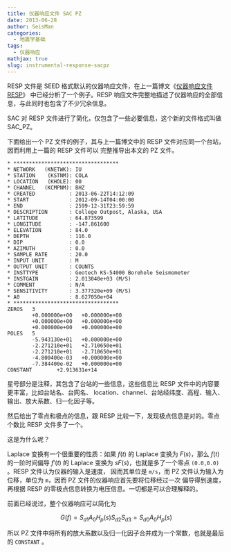 ```yaml
---
title: 仪器响应文件 SAC PZ
date: 2013-06-28
author: SeisMan
categories:
  - 地震学基础
tags:
  - 仪器响应
mathjax: true
slug: instrumental-response-sacpz
---
```


RESP 文件是 SEED 格式默认的仪器响应文件，在上一篇博文《[仪器响应文件 RESP](/simple-analysis-of-resp/)》
中已经分析了一个例子。RESP 响应文件完整地描述了仪器响应的全部信息，与此同时也包含了不少冗余信息。

SAC 对 RESP 文件进行了简化，仅包含了一些必要信息，这个新的文件格式叫做 SAC\_PZ。

<!--more-->

下面给出一个 PZ 文件的例子，其与上一篇博文中的 RESP 文件对应同一个台站，因而利用上一篇的 RESP 文件可以
完整推导出本文的 PZ 文件。

    * **********************************
    * NETWORK   (KNETWK): IU
    * STATION    (KSTNM): COLA
    * LOCATION   (KHOLE): 00
    * CHANNEL   (KCMPNM): BHZ
    * CREATED           : 2013-06-22T14:12:09
    * START             : 2012-09-14T04:00:00
    * END               : 2599-12-31T23:59:59
    * DESCRIPTION       : College Outpost, Alaska, USA
    * LATITUDE          : 64.873599
    * LONGITUDE         : -147.861600
    * ELEVATION         : 84.0
    * DEPTH             : 116.0
    * DIP               : 0.0
    * AZIMUTH           : 0.0
    * SAMPLE RATE       : 20.0
    * INPUT UNIT        : M
    * OUTPUT UNIT       : COUNTS
    * INSTTYPE          : Geotech KS-54000 Borehole Seismometer
    * INSTGAIN          : 2.013040e+03 (M/S)
    * COMMENT           : N/A
    * SENSITIVITY       : 3.377320e+09 (M/S)
    * A0                : 8.627050e+04
    * **********************************
    ZEROS   3
            +0.000000e+00   +0.000000e+00
            +0.000000e+00   +0.000000e+00
            +0.000000e+00   +0.000000e+00
    POLES   5
            -5.943130e+01   +0.000000e+00
            -2.271210e+01   +2.710650e+01
            -2.271210e+01   -2.710650e+01
            -4.800400e-03   +0.000000e+00
            -7.384400e-02   +0.000000e+00
    CONSTANT        +2.913631e+14

星号部分是注释，其包含了台站的一些信息，这些信息比 RESP 文件中的内容要更丰富，比如台站名、台网名、
location、channel、台站经纬度、高程、输入、输出、放大系数、归一化因子等。

然后给出了零点和极点的信息，跟 RESP 比较一下，发现极点信息是对的。零点个数比 RESP 文件多了一个。

这是为什么呢？

Laplace 变换有一个很重要的性质：如果 $f(t)$ 的 Laplace 变换为 $F(s)$，那么 $f(t)$ 的一阶时间偏导
$f'(t)$ 的 Laplace 变换为 $sF(s)$，也就是多了一个零点 `(0.0,0.0)` 。RESP 文件认为仪器的输入是速度，
因而其单位是 `m/s`，而 PZ 文件认为输入为位移，单位为 `m`，因而 PZ 文件的仪器响应首先要将位移经过一次
偏导得到速度，再根据 RESP 的零极点信息转换为电压信息。一切都是可以合理解释的。

前面已经说过，整个仪器响应可以简化为

$$G(f)=S_{d1} A_0 H_p(s) S_{d2} S_{d3}=S_{d0} A_0 H_p(s)$$

所以 PZ 文件中将所有的放大系数以及归一化因子合并成为一个常数，也就是最后的 `CONSTANT` 。
